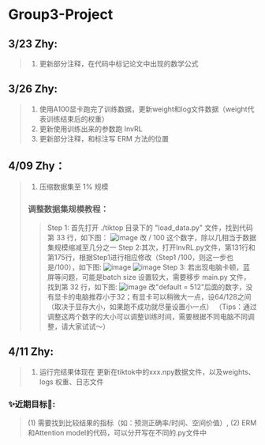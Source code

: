 
# Group3-Project

## 3/23 Zhy:

>1.  更新部分注释，在代码中标记论文中出现的数学公式

## 3/26 Zhy:

>1.  使用A100显卡跑完了训练数据，更新weight和log文件数据（weight代表训练结束后的权重）
>2.  更新使用训练出来的参数跑 InvRL 
>3.  更新部分注释，和标注写 ERM 方法的位置


## 4/09 Zhy：

>1.  压缩数据集至 1% 规模
>### 调整数据集规模教程：
>>Step 1: 首先打开 ./tiktop 目录下的 "load_data.py" 文件，找到代码第 33 行，如下图：
>>![image](https://github.com/ZZHanyu/Group-3-Project/blob/main/IMAG/image1.png)
>>改 / 100 这个数字，除以几相当于数据集规模缩减至几分之一
>>Step 2:其次，打开InvRL.py文件，第131行和第175行，根据Step1进行相应修改（Step1 /100，则这一步也是/100），如下图:
>>![image](https://github.com/ZZHanyu/Group-3-Project/blob/main/IMAG/image3.png)
>>![image](https://github.com/ZZHanyu/Group-3-Project/blob/main/IMAG/image4.png)
>>Step 3: 若出现电脑卡顿，蓝屏等问题，可能是batch size 设置较大，需要移步 main.py 文件，找到第 32 行，如下图:
>>![image](https://github.com/ZZHanyu/Group-3-Project/blob/main/IMAG/image2.png)
>>改"default = 512"后面的数字，没有显卡的电脑推荐小于32；有显卡可以稍微大一点，设64/128之间（取决于显存大小，如果跑不成功就尽量设置小一点）
>>（Tips：通过调整这两个数字的大小可以调整训练时间，需要根据不同电脑不同调整，请大家试试～）


## 4/11 Zhy:

>1. 运行完结果体现在 更新在tiktok中的xxx.npy数据文件，以及weights、logs 权重、日志文件
### ✨近期目标🌟:

>(1) 需要找到比较结果的指标（如：预测正确率/时间、空间价值）,
>(2) ERM和Attention model的代码，可以分开写在不同的.py文件中
